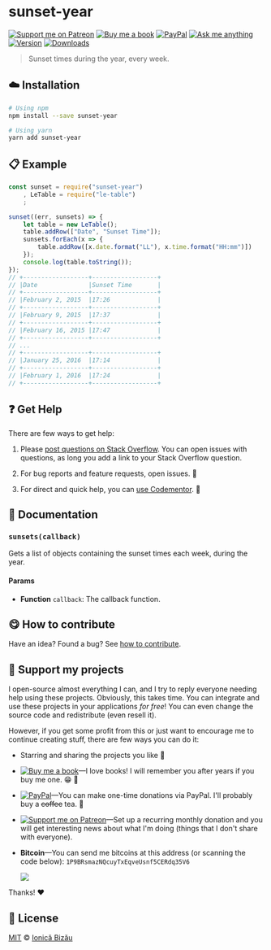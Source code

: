 <!-- Please do not edit this file. Edit the `blah` field in the `package.json` instead. If in doubt, open an issue. -->


# sunset-year

 [![Support me on Patreon][badge_patreon]][patreon] [![Buy me a book][badge_amazon]][amazon] [![PayPal][badge_paypal_donate]][paypal-donations] [![Ask me anything](https://img.shields.io/badge/ask%20me-anything-1abc9c.svg)](https://github.com/IonicaBizau/ama) [![Version](https://img.shields.io/npm/v/sunset-year.svg)](https://www.npmjs.com/package/sunset-year) [![Downloads](https://img.shields.io/npm/dt/sunset-year.svg)](https://www.npmjs.com/package/sunset-year)

> Sunset times during the year, every week.

## :cloud: Installation

```sh
# Using npm
npm install --save sunset-year

# Using yarn
yarn add sunset-year
```


## :clipboard: Example



```js
const sunset = require("sunset-year")
    , LeTable = require("le-table")
    ;

sunset((err, sunsets) => {
    let table = new LeTable();
    table.addRow(["Date", "Sunset Time"]);
    sunsets.forEach(x => {
        table.addRow([x.date.format("LL"), x.time.format("HH:mm")])
    });
    console.log(table.toString());
});
// +------------------+------------------+
// |Date              |Sunset Time       |
// +------------------+------------------+
// |February 2, 2015  |17:26             |
// +------------------+------------------+
// |February 9, 2015  |17:37             |
// +------------------+------------------+
// |February 16, 2015 |17:47             |
// +------------------+------------------+
// ...
// +------------------+------------------+
// |January 25, 2016  |17:14             |
// +------------------+------------------+
// |February 1, 2016  |17:24             |
// +------------------+------------------+
```



## :question: Get Help

There are few ways to get help:

 1. Please [post questions on Stack Overflow](https://stackoverflow.com/questions/ask). You can open issues with questions, as long you add a link to your Stack Overflow question.
 2. For bug reports and feature requests, open issues. :bug:

 3. For direct and quick help, you can [use Codementor](https://www.codementor.io/johnnyb). :rocket:



## :memo: Documentation


### `sunsets(callback)`
Gets a list of objects containing the sunset times each week, during the year.

#### Params

- **Function** `callback`: The callback function.



## :yum: How to contribute
Have an idea? Found a bug? See [how to contribute][contributing].


## :sparkling_heart: Support my projects

I open-source almost everything I can, and I try to reply everyone needing help using these projects. Obviously,
this takes time. You can integrate and use these projects in your applications *for free*! You can even change the source code and redistribute (even resell it).

However, if you get some profit from this or just want to encourage me to continue creating stuff, there are few ways you can do it:

 - Starring and sharing the projects you like :rocket:
 - [![Buy me a book][badge_amazon]][amazon]—I love books! I will remember you after years if you buy me one. :grin: :book:
 - [![PayPal][badge_paypal]][paypal-donations]—You can make one-time donations via PayPal. I'll probably buy a ~~coffee~~ tea. :tea:
 - [![Support me on Patreon][badge_patreon]][patreon]—Set up a recurring monthly donation and you will get interesting news about what I'm doing (things that I don't share with everyone).
 - **Bitcoin**—You can send me bitcoins at this address (or scanning the code below): `1P9BRsmazNQcuyTxEqveUsnf5CERdq35V6`

    ![](https://i.imgur.com/z6OQI95.png)

Thanks! :heart:



## :scroll: License

[MIT][license] © [Ionică Bizău][website]

[badge_patreon]: http://ionicabizau.github.io/badges/patreon.svg
[badge_amazon]: http://ionicabizau.github.io/badges/amazon.svg
[badge_paypal]: http://ionicabizau.github.io/badges/paypal.svg
[badge_paypal_donate]: http://ionicabizau.github.io/badges/paypal_donate.svg
[patreon]: https://www.patreon.com/ionicabizau
[amazon]: http://amzn.eu/hRo9sIZ
[paypal-donations]: https://www.paypal.com/cgi-bin/webscr?cmd=_s-xclick&hosted_button_id=RVXDDLKKLQRJW
[donate-now]: http://i.imgur.com/6cMbHOC.png

[license]: http://showalicense.com/?fullname=Ionic%C4%83%20Biz%C4%83u%20%3Cbizauionica%40gmail.com%3E%20(https%3A%2F%2Fionicabizau.net)&year=2016#license-mit
[website]: https://ionicabizau.net
[contributing]: /CONTRIBUTING.md
[docs]: /DOCUMENTATION.md
